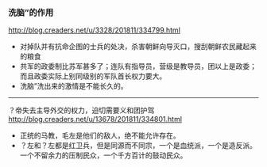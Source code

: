 ### 洗脑”的作用
http://blog.creaders.net/u/3328/201811/334799.html
- 对掉队并有抗命企图的士兵的处决，杀害朝鲜向导灭口，搜刮朝鲜农民藏起来的粮食
- 共军的政委制比苏军甚多了；连队有指导员，营级是教导员，团以上是政委；而且政委实际上别同级别的军队首长权力要大。
- 洗脑”洗出来的激情是不能长久的。
---
？帝失去主导外交的权力，迫切需要义和团护驾
http://blog.creaders.net/u/13678/201811/334801.html
- 正统的马教，毛左是他们的敌人，绝不能允许存在。
- ？左和？左都是红卫兵，但是同源而不同宗，一个是血统派，一个是造反派。一个不留余力的压制民众，一个千方百计的鼓动民众。